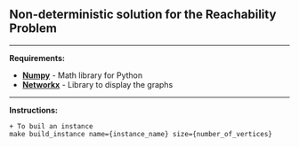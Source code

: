 ## Non-deterministic solution for the Reachability Problem
---
__Requirements:__
- __[Numpy](https://numpy.org/)__ - Math library for Python
- __[Networkx](https://networkx.github.io/)__ - Library to display the graphs
---
__Instructions:__
``` {r, engine='bash', count_lines}
+ To buil an instance
make build_instance name={instance_name} size={number_of_vertices}
```